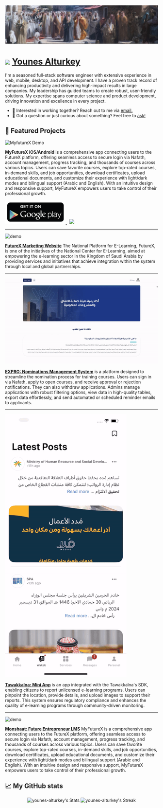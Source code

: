 [![header](https://raw.githubusercontent.com/younes-alturkey/younes-alturkey/refs/heads/main/images/header.jpg)](https://www.linkedin.com/in/younes-alturkey)

# <img src="https://storage.googleapis.com/yat-public/younes-offical.jpeg" width="48"/> [Younes Alturkey](https://www.linkedin.com/in/younes-alturkey)

<div class="github-introduction">

I'm a seasoned full-stack software engineer with extensive experience in web, mobile, desktop, and API development. I have a proven track record of enhancing productivity and delivering high-impact results in large companies. My leadership has guided teams to create robust, user-friendly solutions. My expertise spans computer science and product development, driving innovation and excellence in every project.

</div>

- 💼 Interested in working together? Reach out to me via <a href="mailto:me@younes.expert">email.</a>
- 💬 Got a question or just curious about something? Feel free to <a href="https://wa.me/966538654514">ask!</a>

## 🌟 Featured Projects

![MyfutureX Demo](https://raw.githubusercontent.com/younes-alturkey/younes-alturkey/refs/heads/main/demos/myfuturex-app-demo.gif)

**MyFutureX iOS/Android** is a comprehensive app connecting users to the FutureX platform, offering seamless access to secure login via Nafath, account management, progress tracking, and thousands of courses across various topics. Users can save favorite courses, explore top-rated courses, in-demand skills, and job opportunities, download certificates, upload educational documents, and customize their experience with light/dark modes and bilingual support (Arabic and English). With an intuitive design and responsive support, MyFutureX empowers users to take control of their professional growth.

<a href="https://play.google.com/store/apps/details?id=sa.gov.nelc.myfuturexapp">
<img width="200" src="https://raw.githubusercontent.com/younes-alturkey/younes-alturkey/refs/heads/main/images/google-play-card.png"/>
</a>

<a href="https://play.google.com/store/apps/details?id=sa.gov.nelc.myfuturexapp">
 <img width="180" style="margin-left: 8px;" src="https://storage.googleapis.com/yat-public/app-store-banner.png"/>
 </a>

---

![demo](https://raw.githubusercontent.com/younes-alturkey/younes-alturkey/refs/heads/main/demos/futurexsa-demo.gif)

**[FutureX Marketing Website](https://futurex.sa/en)** The National Platform for E-Learning, FutureX, is one of the initiatives of the National Center for E-Learning, aimed at empowering the e-learning sector in the Kingdom of Saudi Arabia by providing services and initiatives that achieve integration within the system through local and global partnerships.

---

![demo](https://raw.githubusercontent.com/younes-alturkey/younes-alturkey/refs/heads/main/demos/nms-demo.gif)

**[EXPRO: Nominations Management System](https://nms.younes.expert)** is a platform designed to streamline the nomination process for training courses. Users can sign in via Nafath, apply to open courses, and receive approval or rejection notifications. They can also withdraw applications. Admins manage applications with robust filtering options, view data in high-quality tables, export data effortlessly, and send automated or scheduled reminder emails to applicants.

---

![demo](https://raw.githubusercontent.com/younes-alturkey/younes-alturkey/refs/heads/main/demos/twk-apps-demo.gif)

**[Tawakkalna: Mini App](https://play.google.com/store/apps/details?id=sa.gov.nic.twkhayat)** is an app integrated with the Tawakkalna's SDK, enabling citizens to report unlicensed e-learning programs. Users can pinpoint the location, provide details, and upload images to support their reports. This system ensures regulatory compliance and enhances the quality of e-learning programs through community-driven monitoring.

---

![demo](https://raw.githubusercontent.com/younes-alturkey/younes-alturkey/refs/heads/main/demos/monshaat-lms-demo.gif)

**[Monshaat: Future Entrepreneur LMS](https://eci.monshaat.gov.sa/en)** MyFutureX is a comprehensive app connecting users to the FutureX platform, offering seamless access to secure login via Nafath, account management, progress tracking, and thousands of courses across various topics. Users can save favorite courses, explore top-rated courses, in-demand skills, and job opportunities, download certificates, upload educational documents, and customize their experience with light/dark modes and bilingual support (Arabic and English). With an intuitive design and responsive support, MyFutureX empowers users to take control of their professional growth.

## 📈 My GitHub stats

<div class="badges-githubstats">
  <p align="center">
    <img src="https://github-readme-stats.vercel.app/api?username=younes-alturkey&theme=tokyonight&show_icons=true&hide_border=true&count_private=true" alt="younes-alturkey's Stats" height="165">
    <img src="https://github-readme-streak-stats.herokuapp.com/?user=younes-alturkey&theme=tokyonight&hide_border=true" alt="younes-alturkey's Streak" height="165">
  </p>
</div>
